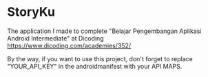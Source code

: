 # StoryKu
The application I made to complete "Belajar Pengembangan Aplikasi Android Intermediate" at Dicoding
https://www.dicoding.com/academies/352/

By the way, if you want to use this project, don't forget to replace "YOUR_API_KEY" in the androidmanifest with your API MAPS.

